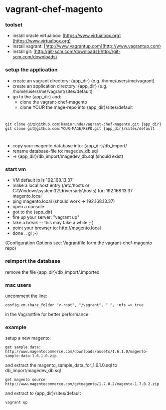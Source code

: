 # vagrant-chef-magento

### toolset
* install oracle virtualbox: [https://www.virtualbox.org](https://www.virtualbox.org)
* install vagrant: [http://www.vagrantup.com](http://www.vagrantup.com)
* install git: [http://git-scm.com/downloads](http://git-scm.com/downloads)

### setup the application
* create an vagrant directory: {app_dir} (e.g. /home/users/me/vagrant)
* create an application directory: {app_dir} (e.g. /home/users/me/vagrant/sites/default)
* go to the {app_dir} and:
	* clone the vagrant-chef-magento
	* clone YOUR the mage-repo into {app_dir}/sites/default

# 
	git clone git@github.com:kaminrunde/vagrant-chef-magento.git {app_dir}
	git clone git@github.com:YOUR-MAGE/REPO.git {app_dir}/sites/default

# 
* copy your magento database into: {app_dir}/db_import/
* rename database-file to: magedev_db.sql
* => {app_dir}/db_import/magedev_db.sql (should exist)
				
### start vm
 - VM default ip is 192.168.13.37
 - make a local host entry (/etc/hosts or C:\Windows\system32\drivers\ets\hosts) for: 192.168.13.37 magento.local
 - ping magento.local (should work -> 192.168.13.37)
 - open a console
 - got to the {app_dir}
 - fire up your server: "vagrant up"
 - take a break -- this may take a while ;-)
 - point your browser to: http://magento.local
 - done .. gl ;-) 
 
 (Configuration Options see: Vagrantfile form the vagrant-chef-magento repo)
 
### reimport the database
remove the file {app_dir}/db_import/.imported

### mac users
uncomment the line:

	config.vm.share_folder "v-root", "/vagrant", ".", :nfs => true
 
 in the Vagrantfile for better performance
 
### example

setup a new magento:

	get sample data: http://www.magentocommerce.com/downloads/assets/1.6.1.0/magento-sample-data-1.6.1.0.zip

and extract the magento_sample_data_for_1.6.1.0.sql to db_import/magedev_db.sql

	get magento source http://www.magentocommerce.com/getmagento/1.7.0.2/magento-1.7.0.2.zip
	
and extract to {app_dir}/sites/default

	vagrant up
 
 
 
	


	

